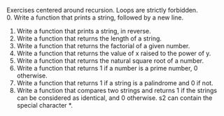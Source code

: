 Exercises centered around recursion. Loops are strictly forbidden.  
0. Write a function that prints a string, followed by a new line.  
1. Write a function that prints a string, in reverse.  
2. Write a function that returns the length of a string.  
3. Write a function that returns the factorial of a given number.  
4. Write a function that returns the value of x raised to the power of y.  
5. Write a function that returns the natural square root of a number.  
6. Write a function that returns 1 if a number is a prime number, 0 otherwise.  
7. Write a function that returns 1 if a string is a palindrome and 0 if not.  
100. Write a function that compares two strings and returns 1 if the strings can be considered as identical, and 0 otherwise.
    s2 can contain the special character *.  
